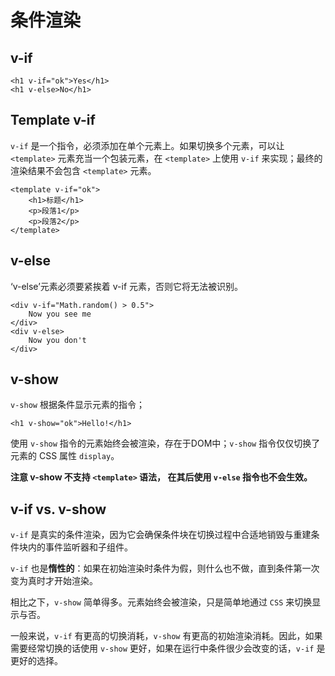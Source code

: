 # 条件渲染

## v-if

```
<h1 v-if="ok">Yes</h1>
<h1 v-else>No</h1>
```

## Template v-if

`v-if` 是一个指令，必须添加在单个元素上。如果切换多个元素，可以让 `<template>` 元素充当一个包装元素，在 `<template>` 上使用 `v-if` 来实现；最终的渲染结果不会包含 `<template>` 元素。

```
<template v-if="ok">
    <h1>标题</h1>
    <p>段落1</p>
    <p>段落2</p>
</template>
```

## v-else

‘v-else’元素必须要紧挨着 v-if 元素，否则它将无法被识别。

```
<div v-if="Math.random() > 0.5">
    Now you see me
</div>
<div v-else>
    Now you don't
</div>
```

## v-show

`v-show` 根据条件显示元素的指令；

```
<h1 v-show="ok">Hello!</h1>
```

使用 `v-show` 指令的元素始终会被渲染，存在于DOM中；`v-show` 指令仅仅切换了元素的 CSS 属性 `display`。

**注意 v-show 不支持 `<template>` 语法， 在其后使用 `v-else` 指令也不会生效。**

## v-if vs. v-show

`v-if` 是真实的条件渲染，因为它会确保条件块在切换过程中合适地销毁与重建条件块内的事件监听器和子组件。

`v-if` 也是**惰性的**：如果在初始渲染时条件为假，则什么也不做，直到条件第一次变为真时才开始渲染。

相比之下，`v-show` 简单得多。元素始终会被渲染，只是简单地通过 `CSS` 来切换显示与否。

一般来说，`v-if` 有更高的切换消耗，`v-show` 有更高的初始渲染消耗。因此，如果需要经常切换的话使用 `v-show` 更好，如果在运行中条件很少会改变的话，`v-if` 是更好的选择。
